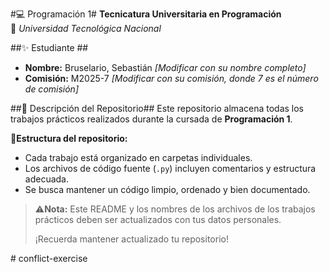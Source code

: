 #💻 Programación 1#
**Tecnicatura Universitaria en Programación**  
📍 *Universidad Tecnológica Nacional*  

##✨ Estudiante ## 
- **Nombre:** Bruselario, Sebastián *[Modificar con su nombre completo]*  
- **Comisión:** M2025-7 *[Modificar con su comisión, donde 7 es el número de comisión]*  

##📂 Descripción del Repositorio## 
Este repositorio almacena todas los trabajos prácticos realizados durante la cursada de **Programación 1**.  

📌**Estructura del repositorio:**  
- Cada trabajo está organizado en carpetas individuales.  
- Los archivos de código fuente (`.py`) incluyen comentarios y estructura adecuada.  
- Se busca mantener un código limpio, ordenado y bien documentado.  

> ⚠️**Nota:** Este README y los nombres de los archivos de los trabajos prácticos deben ser actualizados con tus datos personales.
> 
> ¡Recuerda mantener actualizado tu repositorio!

#   c o n f l i c t - e x e r c i s e 
 
 
